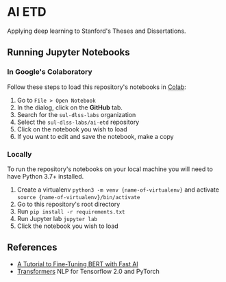# AI ETD
Applying deep learning to Stanford's Theses and Dissertations.

## Running Jupyter Notebooks

### In Google's Colaboratory
Follow these steps to load this repository's notebooks in [Colab][COLAB]:

1. Go to `File > Open Notebook` 
1. In the dialog, click on the **GitHub** tab.
1. Search for the `sul-dlss-labs` organization
1. Select the `sul-dlss-labs/ai-etd` repository
1. Click on the notebook you wish to load
1. If you want to edit and save the notebook, make a copy 

### Locally
To run the repository's notebooks on your local machine you will need to have Python 3.7+ installed. 

1. Create a virtualenv `python3 -m venv {name-of-virtualenv}` and activate `source {name-of-virtualenv}/bin/activate`
1. Go to this repository's root directory
1. Run `pip install -r requirements.txt`
1. Run Jupyter lab `jupyter lab`
1. Click the notebook you wish to load

## References 
- [A Tutorial to Fine-Tuning BERT with Fast AI](http://mlexplained.com/2019/05/13/a-tutorial-to-fine-tuning-bert-with-fast-ai/)
- [Transformers](https://github.com/huggingface/transformers) NLP for Tensorflow 2.0 and PyTorch

[COLAB]: https://colab.research.google.com/
